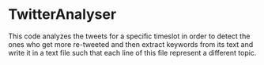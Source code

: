 TwitterAnalyser
===============

This code analyzes the tweets for a specific timeslot in order to detect the ones who get more re-tweeted and then extract keywords from its text and write it in a text file such that each line of this file represent a different topic. 

